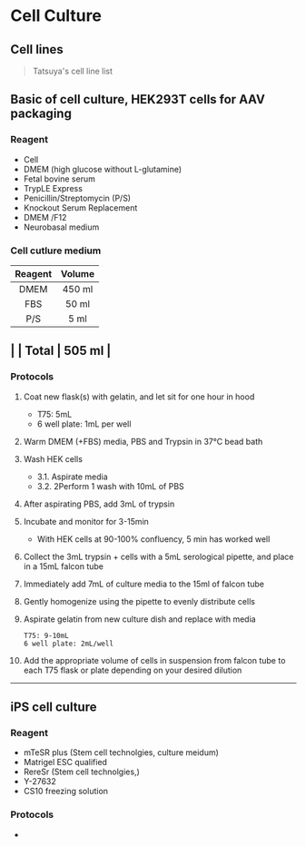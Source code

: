 # Cell Culture

## Cell lines
>
> Tatsuya's cell line list

## Basic of cell culture, HEK293T cells for AAV packaging

### Reagent

- Cell
- DMEM (high glucose without L-glutamine)
- Fetal bovine serum
- TrypLE Express
- Penicillin/Streptomycin (P/S)
- Knockout Serum Replacement
- DMEM /F12
- Neurobasal medium

### Cell cutlure medium

| Reagent | Volume |
| :----:  | :----: |
| DMEM    | 450 ml |
| FBS     |  50 ml |
| P/S     |   5 ml |
|
| Total   | 505 ml |
---

### Protocols

1. Coat new flask(s) with gelatin, and let sit for one hour in hood
   - T75: 5mL
   - 6 well plate: 1mL per well
2. Warm DMEM (+FBS) media, PBS and Trypsin in 37°C bead bath
3. Wash HEK cells

   - 3.1. Aspirate media
   - 3.2. 2Perform 1 wash with 10mL of PBS

4. After aspirating PBS, add 3mL of trypsin
5. Incubate and monitor for 3-15min

   - With HEK cells at 90-100% confluency, 5 min has worked well

6. Collect the 3mL trypsin + cells with a 5mL serological pipette, and place in a 15mL falcon tube
7. Immediately add 7mL of culture media to the 15ml of falcon tube

8. Gently homogenize using the pipette to evenly distribute cells

9. Aspirate gelatin from new culture dish and replace with media

    ```
    T75: 9-10mL
    6 well plate: 2mL/well
    ```

10. Add the appropriate volume of cells in suspension from falcon tube to each T75 flask or plate depending on your desired dilution

---

## iPS cell culture

### Reagent

- mTeSR plus (Stem cell technolgies, culture meidum)
- Matrigel ESC qualified
- RereSr (Stem cell technolgies,)
- Y-27632
- CS10 freezing solution

### Protocols

-
